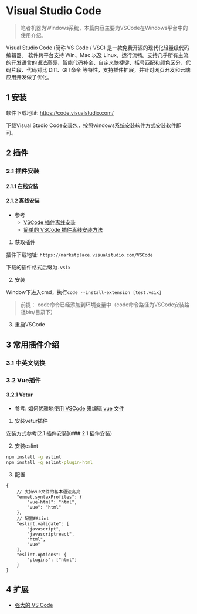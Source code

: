 # Visual Studio Code

> 笔者机器为Windows系统，本篇内容主要为VSCode在Windows平台中的使用介绍。

Visual Studio Code (简称 VS Code / VSC) 是一款免费开源的现代化轻量级代码编辑器。
软件跨平台支持 Win、Mac 以及 Linux，运行流畅。支持几乎所有主流的开发语言的语法高亮、智能代码补全、自定义快捷键、括号匹配和颜色区分、代码片段、代码对比 Diff、GIT命令 等特性，支持插件扩展，并针对网页开发和云端应用开发做了优化。

## 1 安装

软件下载地址: https://code.visualstudio.com/

下载Visual Studio Code安装包，按照windows系统安装软件方式安装软件即可。

## 2 插件

### 2.1 插件安装

#### 2.1.1 在线安装

#### 2.1.2 离线安装

* 参考
  * [VSCode 插件离线安装](https://blog.csdn.net/wangwei703/article/details/54020712)
  * [简单的 VSCode 插件离线安装方法](https://blog.csdn.net/u012814856/article/details/80684376)

1. 获取插件

插件下载地址: `https://marketplace.visualstudio.com/VSCode`

下载的插件格式后缀为`.vsix`

2. 安装

Window下进入cmd，执行`code --install-extension [test.vsix]`

> 前提： code命令已经添加到环境变量中（code命令路径为VSCode安装路径bin/目录下）

3. 重启VSCode

## 3 常用插件介绍

### 3.1 中英文切换

### 3.2 Vue插件

#### 3.2.1 Vetur

* 参考: [如何优雅地使用 VSCode 来编辑 vue 文件](https://www.clarencep.com/2017/03/18/edit-vue-file-via-vscode)

1. 安装vetur插件

安装方式参考[2.1 插件安装](### 2.1 插件安装)

2. 安装eslint

```cmd
npm install -g eslint
npm install -g eslint-plugin-html
```

3. 配置

```
{
    // 支持vue文件的基本语法高亮
    "emmet.syntaxProfiles": {
        "vue-html": "html",
        "vue": "html"
    },
    // 配置ESLint
    "eslint.validate": [
        "javascript",
        "javascriptreact",
        "html",
        "vue"
    ],
    "eslint.options": {
        "plugins": ["html"]
    }
}
```

## 4 扩展

* [强大的 VS Code](https://www.imooc.com/article/39349)

